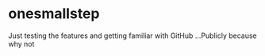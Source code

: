 # onesmallstep
Just testing the features and getting familiar with GitHub ...Publicly because why not 
